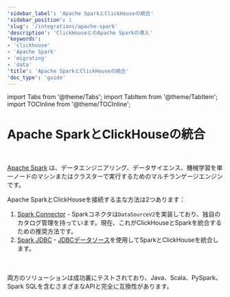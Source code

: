 ```yaml
---
'sidebar_label': 'Apache SparkとClickHouseの統合'
'sidebar_position': 1
'slug': '/integrations/apache-spark'
'description': 'ClickHouseとのApache Sparkの導入'
'keywords':
- 'clickhouse'
- 'Apache Spark'
- 'migrating'
- 'data'
'title': 'Apache SparkとClickHouseの統合'
'doc_type': 'guide'
---
```


import Tabs from '@theme/Tabs';
import TabItem from '@theme/TabItem';
import TOCInline from '@theme/TOCInline';


# Apache SparkとClickHouseの統合

<br/>

[Apache Spark](https://spark.apache.org/) は、データエンジニアリング、データサイエンス、機械学習を単一ノードのマシンまたはクラスターで実行するためのマルチランゲージエンジンです。

Apache SparkとClickHouseを接続する主な方法は2つあります：

1. [Spark Connector](./apache-spark/spark-native-connector) - Sparkコネクタは`DataSourceV2`を実装しており、独自のカタログ管理を持っています。現在、これがClickHouseとSparkを統合するための推奨方法です。
2. [Spark JDBC](./apache-spark/spark-jdbc) - [JDBCデータソース](https://spark.apache.org/docs/latest/sql-data-sources-jdbc.html)を使用してSparkとClickHouseを統合します。

<br/>
<br/>
両方のソリューションは成功裏にテストされており、Java、Scala、PySpark、Spark SQLを含むさまざまなAPIと完全に互換性があります。
